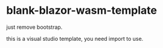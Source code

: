 # blank-blazor-wasm-template

just remove bootstrap.

this is a visual studio template, you need import to use.
